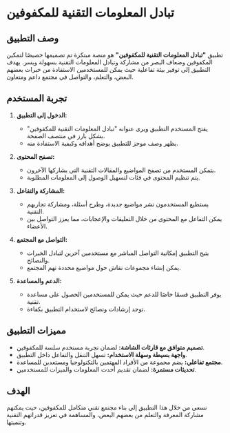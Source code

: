# تبادل المعلومات التقنية للمكفوفين

## وصف التطبيق

تطبيق **"تبادل المعلومات التقنية للمكفوفين"** هو منصة مبتكرة تم تصميمها خصيصًا لتمكين المكفوفين وضعاف البصر من مشاركة وتبادل المعلومات التقنية بسهولة ويسر. يهدف التطبيق إلى توفير بيئة تفاعلية حيث يمكن للمستخدمين الاستفادة من خبرات بعضهم البعض، والتعلم، والتواصل في مجتمع داعم ومتعاون.

## تجربة المستخدم

1. **الدخول إلى التطبيق:**
   - يفتح المستخدم التطبيق ويرى عنوانه "تبادل المعلومات التقنية للمكفوفين" بشكل بارز في منتصف الصفحة.
   - يظهر وصف موجز للتطبيق يوضح أهدافه وكيفية الاستفادة منه.

2. **تصفح المحتوى:**
   - يتمكن المستخدم من تصفح المواضيع والمقالات التقنية التي يشاركها الآخرون.
   - يتم تنظيم المحتوى في فئات لتسهيل الوصول إلى المعلومات المطلوبة.

3. **المشاركة والتفاعل:**
   - يستطيع المستخدمون نشر مواضيع جديدة، وطرح أسئلة، ومشاركة تجاربهم التقنية.
   - يمكن التفاعل مع المحتوى من خلال التعليقات والإعجابات، مما يعزز التواصل بين الأعضاء.

4. **التواصل مع المجتمع:**
   - يتيح التطبيق إمكانية التواصل المباشر مع مستخدمين آخرين لتبادل الخبرات والنصائح.
   - يمكن إنشاء مجموعات نقاش حول مواضيع محددة تهم المجتمع.

5. **الدعم والمساعدة:**
   - يوفر التطبيق قسمًا خاصًا للدعم حيث يمكن للمستخدمين الحصول على مساعدة تقنية.
   - توجد إرشادات ونصائح لاستخدام التطبيق بكفاءة.

## مميزات التطبيق

- **تصميم متوافق مع قارئات الشاشة:** لضمان تجربة مستخدم سلسة للمكفوفين.
- **واجهة بسيطة وسهلة الاستخدام:** تسهل التنقل والتفاعل داخل التطبيق.
- **مجتمع تفاعلي:** يضم مجموعة من الأفراد المهتمين بالتكنولوجيا ومستعدين للمساعدة.
- **تحديثات مستمرة:** لضمان تقديم أحدث المعلومات والميزات للمستخدمين.

## الهدف

نسعى من خلال هذا التطبيق إلى بناء مجتمع تقني متكامل للمكفوفين، حيث يمكنهم مشاركة المعرفة والتعلم من بعضهم البعض، والمساهمة في تعزيز قدراتهم التقنية وتنميتها.
